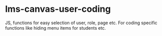 # lms-canvas-user-coding
JS, functions for easy selection of user, role, page etc. For coding specific functions like hiding menu items for students etc.
